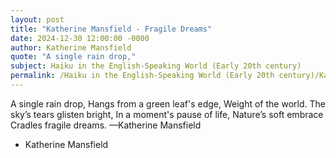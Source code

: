 ```yaml
---
layout: post
title: "Katherine Mansfield - Fragile Dreams"
date: 2024-12-30 12:00:00 -0000
author: Katherine Mansfield
quote: "A single rain drop,"
subject: Haiku in the English-Speaking World (Early 20th century)
permalink: /Haiku in the English-Speaking World (Early 20th century)/Katherine Mansfield/Katherine Mansfield - Fragile Dreams
---
```


A single rain drop,
Hangs from a green leaf's edge,
Weight of the world.
The sky’s tears glisten bright,
In a moment's pause of life,
Nature’s soft embrace
Cradles fragile dreams.
—Katherine Mansfield

- Katherine Mansfield
